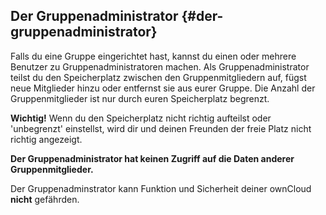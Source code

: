 ## Der Gruppenadministrator {#der-gruppenadministrator}

Falls du eine Gruppe eingerichtet hast, kannst du einen oder mehrere Benutzer zu Gruppenadministratoren machen. Als Gruppenadministrator teilst du den Speicherplatz zwischen den Gruppenmitgliedern auf, fügst neue Mitglieder hinzu oder entfernst sie aus eurer Gruppe. Die Anzahl der Gruppenmitglieder ist nur durch euren Speicherplatz begrenzt.

**Wichtig!** Wenn du den Speicherplatz nicht richtig aufteilst oder 'unbegrenzt' einstellst, wird dir und deinen Freunden der freie Platz nicht richtig angezeigt.

**Der Gruppenadministrator hat keinen Zugriff auf die Daten anderer Gruppenmitglieder.**

Der Gruppenadminstrator kann Funktion und Sicherheit deiner ownCloud **nicht** gefährden.